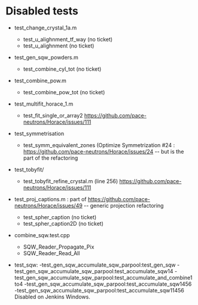 # Disabled tests

- test_change_crystal_1a.m
	- test_u_alighnment_tf_way (no ticket)
	- test_u_alighnment (no ticket)

- test_gen_sqw_powders.m
	- test_combine_cyl_tot (no ticket)

- test_combine_pow.m
	- test_combine_pow_tot (no ticket)

- test_multifit_horace_1.m
	- test_fit_single_or_array2 https://github.com/pace-neutrons/Horace/issues/111

- test_symmetrisation
	- test_symm_equivalent_zones (Optimize Symmetrization #24 : https://github.com/pace-neutrons/Horace/issues/24 -- but is the part of the refactoring

- test_tobyfit/
	- test_tobyfit_refine_crystal.m (line 256) https://github.com/pace-neutrons/Horace/issues/111

- test_proj_captions.m  : part of https://github.com/pace-neutrons/Horace/issues/49 -- generic projection refactoring
	- test_spher_caption (no ticket)
	- test_spher_caption2D (no ticket)

- combine_sqw.test.cpp
	- SQW_Reader_Propagate_Pix
	- SQW_Reader_Read_All
    
- test_sqw:
    -test_gen_sqw_accumulate_sqw_parpool:test_gen_sqw
    -test_gen_sqw_accumulate_sqw_parpool:test_accumulate_sqw14
    -test_gen_sqw_accumulate_sqw_parpool:test_accumulate_and_combine1to4
    -test_gen_sqw_accumulate_sqw_parpool:test_accumulate_sqw1456
    -test_gen_sqw_accumulate_sqw_parpool:test_accumulate_sqw11456
    Disabled on Jenkins Windows. 